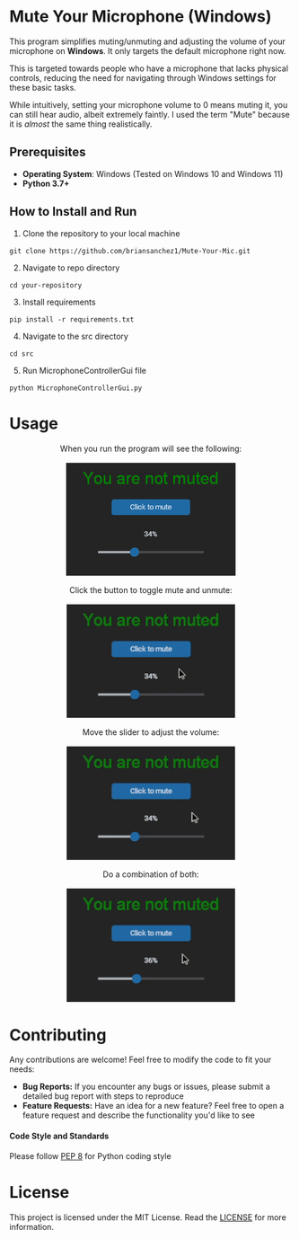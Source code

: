 # Mute Your Microphone (Windows)

This program simplifies muting/unmuting and adjusting the volume of your microphone on **Windows**. It only targets the default microphone right now.

This is targeted towards people who have a microphone that lacks physical controls, reducing the need for navigating through Windows settings for these basic tasks.

While intuitively, setting your microphone volume to 0 means muting it, you can still hear audio, albeit extremely faintly. I used the term "Mute" because it is *almost* the same thing realistically.

## Prerequisites

- **Operating System**: Windows (Tested on Windows 10 and Windows 11)
- **Python 3.7+**

## How to Install and Run

1. Clone the repository to your local machine

```
git clone https://github.com/briansanchez1/Mute-Your-Mic.git
```

2. Navigate to repo directory

```
cd your-repository
```

3. Install requirements

```
pip install -r requirements.txt
```

4. Navigate to the src directory

```
cd src
```

5. Run MicrophoneControllerGui file

```
python MicrophoneControllerGui.py
```

# Usage

<p align="center">
  When you run the program will see the following:
<br/><br/>
  <img src="doc_images/basic_screen.png" alt="animated" />
</p>

<p align="center">
  Click the button to toggle mute and unmute:
<br/><br/>
  <img src="doc_images/toggle.gif" alt="toggle-mute" />
 </p> 
 
<p align="center">
  Move the slider to adjust the volume:
<br/><br/>
  <img src="doc_images/slider.gif" alt="moving-the-slider" />
</p>

<p align="center">
  Do a combination of both:
<br/><br/>
  <img src="doc_images/combination.gif" alt="moving-slider-toggle-mute" />
</p>

# Contributing

Any contributions are welcome! Feel free to modify the code to fit your needs:

- **Bug Reports:** If you encounter any bugs or issues, please submit a detailed bug report with steps to reproduce
- **Feature Requests:** Have an idea for a new feature? Feel free to open a feature request and describe the functionality you'd like to see

#### Code Style and Standards

Please follow [PEP 8](https://www.python.org/dev/peps/pep-0008/) for Python coding style

# License

This project is licensed under the MIT License. Read the [LICENSE](LICENSE) for more information.
